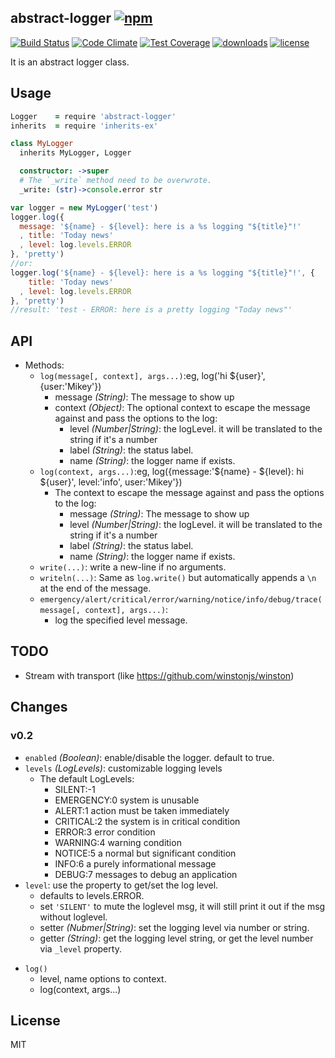 ## abstract-logger [![npm](https://img.shields.io/npm/v/abstract-logger.svg)](https://npmjs.org/package/abstract-logger)

[![Build Status](https://img.shields.io/travis/snowyu/abstract-logger.js/master.svg)](http://travis-ci.org/snowyu/abstract-logger.js)
[![Code Climate](https://codeclimate.com/github/snowyu/abstract-logger.js/badges/gpa.svg)](https://codeclimate.com/github/snowyu/abstract-logger.js)
[![Test Coverage](https://codeclimate.com/github/snowyu/abstract-logger.js/badges/coverage.svg)](https://codeclimate.com/github/snowyu/abstract-logger.js/coverage)
[![downloads](https://img.shields.io/npm/dm/abstract-logger.svg)](https://npmjs.org/package/abstract-logger)
[![license](https://img.shields.io/npm/l/abstract-logger.svg)](https://npmjs.org/package/abstract-logger)


It is an abstract logger class.

## Usage


```coffee
Logger    = require 'abstract-logger'
inherits  = require 'inherits-ex'

class MyLogger
  inherits MyLogger, Logger

  constructor: ->super
  # The `_write` method need to be overwrote.
  _write: (str)->console.error str
```


```js
var logger = new MyLogger('test')
logger.log({
  message: '${name} - ${level}: here is a %s logging "${title}"!'
  , title: 'Today news'
  , level: log.levels.ERROR
}, 'pretty')
//or:
logger.log('${name} - ${level}: here is a %s logging "${title}"!', {
    title: 'Today news'
  , level: log.levels.ERROR
}, 'pretty')
//result: 'test - ERROR: here is a pretty logging "Today news"'
```

## API

* Methods:
  * `log(message[, context], args...)`:eg, log('hi ${user}', {user:'Mikey'})
    * message *(String)*: The message to show up
    * context *(Object)*: The optional context to escape the message against and pass the options to the log:
      * level *(Number|String)*: the logLevel. it will be translated to the string if it's a number
      * label *(String)*: the status label.
      * name *(String)*: the logger name if exists.
  * `log(context, args...)`:eg, log({message:'${name} - ${level}: hi ${user}', level:'info', user:'Mikey'})
    * The context to escape the message against and pass the options to the log:
      * message *(String)*: The message to show up
      * level *(Number|String)*: the logLevel. it will be translated to the string if it's a number
      * label *(String)*: the status label.
      * name *(String)*: the logger name if exists.
  * `write(...)`: write a new-line if no arguments.
  * `writeln(...)`: Same as `log.write()` but automatically appends a `\n` at the end
    of the message.
  * `emergency/alert/critical/error/warning/notice/info/debug/trace(message[, context], args...)`:
    * log the specified level message.


## TODO

+ Stream with transport (like https://github.com/winstonjs/winston)

## Changes

### v0.2

+ `enabled` *(Boolean)*: enable/disable the logger. default to true.
+ `levels` *(LogLevels)*: customizable logging levels
  + The default LogLevels:
    * SILENT:-1
    * EMERGENCY:0 system is unusable
    * ALERT:1     action must be taken immediately
    * CRITICAL:2  the system is in critical condition
    * ERROR:3     error condition
    * WARNING:4   warning condition
    * NOTICE:5    a normal but significant condition
    * INFO:6      a purely informational message
    * DEBUG:7     messages to debug an application
+ `level`: use the property to get/set the log level.
  * defaults to levels.ERROR.
  * set `'SILENT'` to mute the loglevel msg, it will still print it out if the msg without loglevel.
  * setter *(Nubmer|String)*: set the logging level via number or string.
  * getter *(String)*: get the logging level string, or get the level number via `_level` property.
* `log()`
  + level, name options to context.
  + log(context, args...)

## License

MIT

